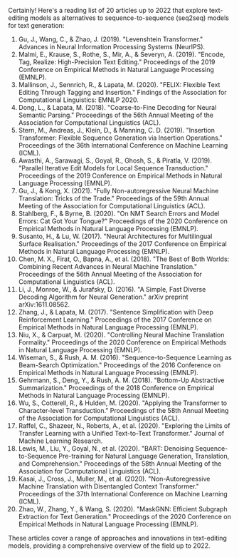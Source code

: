 Certainly! Here's a reading list of 20 articles up to 2022 that explore text-editing models as alternatives to sequence-to-sequence (seq2seq) models for text generation:

1. Gu, J., Wang, C., & Zhao, J. (2019). "Levenshtein Transformer." Advances in Neural Information Processing Systems (NeurIPS).
2. Malmi, E., Krause, S., Rothe, S., Mir, A., & Severyn, A. (2019). "Encode, Tag, Realize: High-Precision Text Editing." Proceedings of the 2019 Conference on Empirical Methods in Natural Language Processing (EMNLP).
3. Mallinson, J., Sennrich, R., & Lapata, M. (2020). "FELIX: Flexible Text Editing Through Tagging and Insertion." Findings of the Association for Computational Linguistics: EMNLP 2020.
4. Dong, L., & Lapata, M. (2018). "Coarse-to-Fine Decoding for Neural Semantic Parsing." Proceedings of the 56th Annual Meeting of the Association for Computational Linguistics (ACL).
5. Stern, M., Andreas, J., Klein, D., & Manning, C. D. (2019). "Insertion Transformer: Flexible Sequence Generation via Insertion Operations." Proceedings of the 36th International Conference on Machine Learning (ICML).
6. Awasthi, A., Sarawagi, S., Goyal, R., Ghosh, S., & Piratla, V. (2019). "Parallel Iterative Edit Models for Local Sequence Transduction." Proceedings of the 2019 Conference on Empirical Methods in Natural Language Processing (EMNLP).
7. Gu, J., & Kong, X. (2021). "Fully Non-autoregressive Neural Machine Translation: Tricks of the Trade." Proceedings of the 59th Annual Meeting of the Association for Computational Linguistics (ACL).
8. Stahlberg, F., & Byrne, B. (2020). "On NMT Search Errors and Model Errors: Cat Got Your Tongue?" Proceedings of the 2020 Conference on Empirical Methods in Natural Language Processing (EMNLP).
9. Susanto, H., & Lu, W. (2017). "Neural Architectures for Multilingual Surface Realisation." Proceedings of the 2017 Conference on Empirical Methods in Natural Language Processing (EMNLP).
10. Chen, M. X., Firat, O., Bapna, A., et al. (2018). "The Best of Both Worlds: Combining Recent Advances in Neural Machine Translation." Proceedings of the 56th Annual Meeting of the Association for Computational Linguistics (ACL).
11. Li, J., Monroe, W., & Jurafsky, D. (2016). "A Simple, Fast Diverse Decoding Algorithm for Neural Generation." arXiv preprint arXiv:1611.08562.
12. Zhang, J., & Lapata, M. (2017). "Sentence Simplification with Deep Reinforcement Learning." Proceedings of the 2017 Conference on Empirical Methods in Natural Language Processing (EMNLP).
13. Niu, X., & Carpuat, M. (2020). "Controlling Neural Machine Translation Formality." Proceedings of the 2020 Conference on Empirical Methods in Natural Language Processing (EMNLP).
14. Wiseman, S., & Rush, A. M. (2016). "Sequence-to-Sequence Learning as Beam-Search Optimization." Proceedings of the 2016 Conference on Empirical Methods in Natural Language Processing (EMNLP).
15. Gehrmann, S., Deng, Y., & Rush, A. M. (2018). "Bottom-Up Abstractive Summarization." Proceedings of the 2018 Conference on Empirical Methods in Natural Language Processing (EMNLP).
16. Wu, S., Cotterell, R., & Hulden, M. (2020). "Applying the Transformer to Character-level Transduction." Proceedings of the 58th Annual Meeting of the Association for Computational Linguistics (ACL).
17. Raffel, C., Shazeer, N., Roberts, A., et al. (2020). "Exploring the Limits of Transfer Learning with a Unified Text-to-Text Transformer." Journal of Machine Learning Research.
18. Lewis, M., Liu, Y., Goyal, N., et al. (2020). "BART: Denoising Sequence-to-Sequence Pre-training for Natural Language Generation, Translation, and Comprehension." Proceedings of the 58th Annual Meeting of the Association for Computational Linguistics (ACL).
19. Kasai, J., Cross, J., Muller, M., et al. (2020). "Non-Autoregressive Machine Translation with Disentangled Context Transformer." Proceedings of the 37th International Conference on Machine Learning (ICML).
20. Zhao, W., Zhang, Y., & Wang, S. (2020). "MaskGNN: Efficient Subgraph Extraction for Text Generation." Proceedings of the 2020 Conference on Empirical Methods in Natural Language Processing (EMNLP).

These articles cover a range of approaches and innovations in text-editing models, providing a comprehensive overview of the field up to 2022.